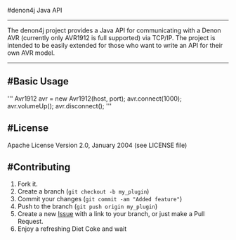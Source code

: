 #denon4j Java API

---

The denon4j project provides a Java API for communicating with a Denon AVR (currently only AVR1912 is full supported)
via TCP/IP. The project is intended to be easily extended for those who want to write an API for their own AVR model.

---

#Basic Usage
-----

'''
Avr1912 avr = new Avr1912(host, port);
avr.connect(1000);
avr.volumeUp();
avr.disconnect();
'''

#License
------------
Apache License Version 2.0, January 2004 (see LICENSE file)

#Contributing
------------

1. Fork it.
2. Create a branch (`git checkout -b my_plugin`)
3. Commit your changes (`git commit -am "Added feature"`)
4. Push to the branch (`git push origin my_plugin`)
5. Create a new [Issue](https://github.com/sath1982/denon4j/issues/new) with a link to your branch, or just make a Pull Request.
6. Enjoy a refreshing Diet Coke and wait